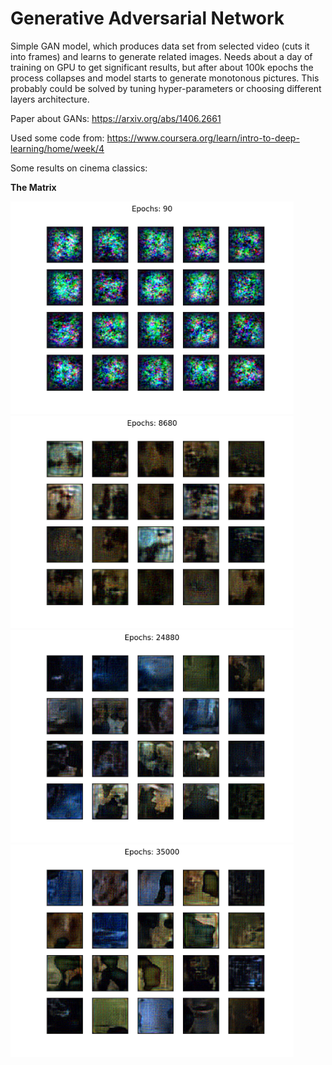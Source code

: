 # Generative Adversarial Network

Simple GAN model, which produces data set from selected video (cuts it into frames) and learns to generate related images.
Needs about a day of training on GPU to get significant results, but after about 100k epochs the process collapses and model starts to generate monotonous pictures. This probably could be solved by tuning hyper-parameters or choosing different layers architecture.

Paper about GANs: https://arxiv.org/abs/1406.2661

Used some code from: https://www.coursera.org/learn/intro-to-deep-learning/home/week/4

Some results on cinema classics: 

**The Matrix**

<img src="/images/matrix_1.png" height="340"/><img src="/images/matrix_2.png" height="340"/><img src="/images/matrix_3.png" height="340"/><img src="/images/matrix_4.png" height="340"/>



